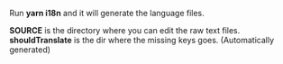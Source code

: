 Run __yarn i18n__ and it will generate the language files.

__SOURCE__ is the directory where you can edit the raw text files.
__shouldTranslate__ is the dir where the missing keys goes. (Automatically generated)